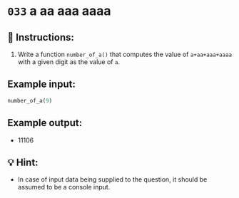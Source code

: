 # `033` a aa aaa aaaa

## 📝 Instructions:

1. Write a function `number_of_a()` that computes the value of `a+aa+aaa+aaaa` with a given digit as the value of `a`.

## Example input:

```py
number_of_a(9)
```

## Example output:

+ 11106

## 💡 Hint:

+ In case of input data being supplied to the question, it should be assumed to be a console input.
